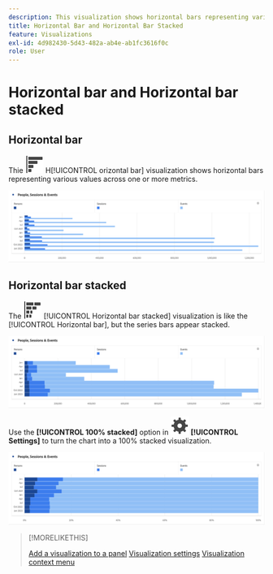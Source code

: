 ```yaml
---
description: This visualization shows horizontal bars representing various values across one or more metrics.
title: Horizontal Bar and Horizontal Bar Stacked
feature: Visualizations
exl-id: 4d982430-5d43-482a-ab4e-ab1fc3616f0c
role: User
---
```

# Horizontal bar and Horizontal bar stacked

## Horizontal bar

Thie ![GraphBarHorizontal](/help/assets/icons/GraphBarHorizontal.svg) H[!UICONTROL orizontal bar] visualization shows horizontal bars representing various values across one or more metrics.

![Horizontal bar showing metrics including Page Views, Page Velocity, Visits, Entries, and Exits.](assets/horizontal-bar.png)

## Horizontal bar stacked

The ![GraphBarHorizontalStacked](/help/assets/icons/GraphBarHorizontalStacked.svg) [!UICONTROL Horizontal bar stacked] visualization is like the [!UICONTROL Horizontal bar], but the series bars appear stacked.

![A stacked horizontal bar showing Page Views, Visits, Entries, and Exits.](assets/horizontal-bar-stacked.png)

Use the **[!UICONTROL 100% stacked]** option in ![Setting](/help/assets/icons/Setting.svg) **[!UICONTROL Settings]** to turn the chart into a 100% stacked visualization.

![Horizontal bar stacked 100% showing Visits, Page Views, and Unique Visitors.](assets/horizontal-bar-stacked100.png)


>[!MORELIKETHIS]
>
>[Add a visualization to a panel](/help/analysis-workspace/visualizations/freeform-analysis-visualizations.md#add-visualizations-to-a-panel)
>[Visualization settings](/help/analysis-workspace/visualizations/freeform-analysis-visualizations.md#settings)
>[Visualization context menu](/help/analysis-workspace/visualizations/freeform-analysis-visualizations.md#context-menu)
>


